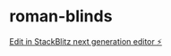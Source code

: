 # roman-blinds

[Edit in StackBlitz next generation editor ⚡️](https://stackblitz.com/~/github.com/blindsindubai/roman-blinds)
